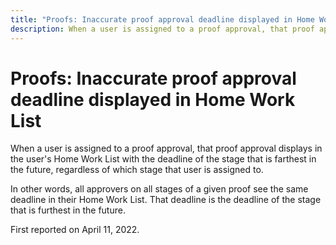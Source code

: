 ```yaml
---
title: "Proofs: Inaccurate proof approval deadline displayed in Home Work List"
description: When a user is assigned to a proof approval, that proof approval displays in the user's Home Work List with the deadline of the stage that is farthest in the future, regardless of which stage that user is assigned to.
---
```


# Proofs: Inaccurate proof approval deadline displayed in Home Work List

When a user is assigned to a proof approval, that proof approval displays in the user's Home Work List with the deadline of the stage that is farthest in the future, regardless of which stage that user is assigned to. 

In other words, all approvers on all stages of a given proof see the same deadline in their Home Work List. That deadline is the deadline of the stage that is furthest in the future.

First reported on April 11, 2022.